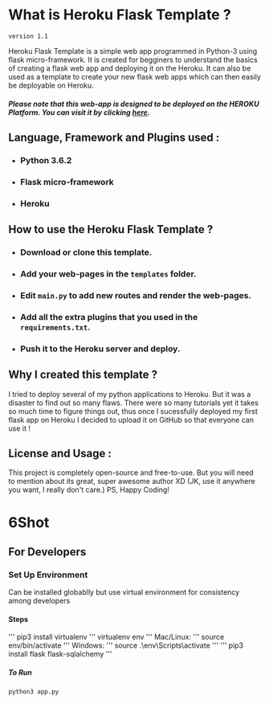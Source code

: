 # What is Heroku Flask Template ?
`version 1.1`

Heroku Flask Template is a simple web app programmed in Python-3 using flask micro-framework. It is created for begginers to understand the basics of creating a flask web app and deploying it on the Heroku. It can also be used as a template to create your new flask web apps which can then easily be deployable on Heroku.

##### Please note that this web-app is designed to be deployed on the HEROKU Platform. You can visit it by clicking [here](https://flasktemplate.herokuapp.com).

## Language, Framework and Plugins used :
- ### Python 3.6.2
- ### Flask micro-framework
- ### Heroku

## How to use the Heroku Flask Template ?
- ### Download or clone this template.
- ### Add your web-pages in the `templates` folder.
- ### Edit `main.py` to add new routes and render the web-pages.
- ### Add all the extra plugins that you used in the `requirements.txt`.
- ### Push it to the Heroku server and deploy.

## Why I created this template ?
I tried to deploy several of my python applications to Heroku. But it was a disaster to find out so many flaws. There were so many tutorials yet it takes so much time to figure things out, thus once I sucessfully deployed my first flask app on Heroku I decided to upload it on GitHub so that everyone can use it ! 

## License and Usage :

This project is completely open-source and free-to-use. But you will need to mention about its great, super awesome author XD (JK, use it anywhere you want, I really don't care.) PS, Happy Coding! 


# 6Shot
## For Developers
### Set Up Environment
Can be installed globablly but use virtual environment for consistency among developers
#### Steps
'''
pip3 install virtualenv
'''
virtualenv env
'''
Mac/Linux:
'''
source env/bin/activate
'''
Windows:
'''
source .\env\Scripts\activate
'''
'''
pip3 install flask flask-sqlalchemy
'''
##### To Run
```
python3 app.py
```